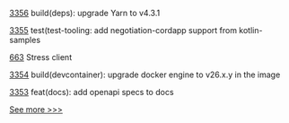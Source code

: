 
[3356](https://github.com/hyperledger/cacti/pull/3356) build(deps): upgrade Yarn to v4.3.1

[3355](https://github.com/hyperledger/cacti/pull/3355) test(test-tooling: add negotiation-cordapp support from kotlin-samples

[663](https://github.com/hyperledger-labs/fabric-token-sdk/pull/663) Stress client

[3354](https://github.com/hyperledger/cacti/pull/3354) build(devcontainer): upgrade docker engine to v26.x.y in the image

[3353](https://github.com/hyperledger/cacti/pull/3353) feat(docs): add openapi specs to docs


[See more >>>](https://start-here.hyperledger.org/pull-requests)
